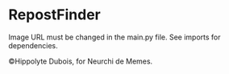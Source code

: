 # RepostFinder

Image URL must be changed in the main.py file.
See imports for dependencies.

©Hippolyte Dubois, for Neurchi de Memes.
